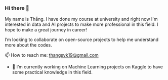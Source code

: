 ### Hi there 👋

My name is Thắng. I have done my course at university and right now I'm interested in data and AI projects to make more professional in this field. I hope to make a great journey in career!

I’m looking to collaborate on open-source projects to help me understand more about the codes.

📫 How to reach me: thangsvk19@gmail.com

- 🔭 I’m currently working on Machine Learning projects on Kaggle to have some practical knowledge in this field.

<!--
**thanggnguyenn/thanggnguyenn** is a ✨ _special_ ✨ repository because its `README.md` (this file) appears on your GitHub profile.

Here are some ideas to get you started:

- 🔭 I’m currently working on ...
- 🌱 I’m currently learning ...
- 👯 I’m looking to collaborate on ...
- 🤔 I’m looking for help with ...
- 💬 Ask me about ...
- 📫 How to reach me: ...
- 😄 Pronouns: ...
- ⚡ Fun fact: ...
-->

